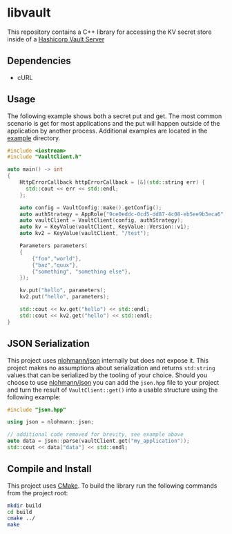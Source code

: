 # libvault

This repository contains a C++ library for accessing the KV secret store inside of a [Hashicorp Vault Server](https://www.vaultproject.io/)

## Dependencies

* cURL

## Usage

The following example shows both a secret put and get. The most common scenario is get for most applications and the put will happen outside of the application by another process. Additional examples are located in the [example](example) directory.

```cpp
#include <iostream>
#include "VaultClient.h"

auto main() -> int
{
    HttpErrorCallback httpErrorCallback = [&](std::string err) {
      std::cout << err << std::endl;
    };

    auto config = VaultConfig::make().getConfig();
    auto authStrategy = AppRole{"9ce0eddc-0cd5-dd87-4c08-eb5ee9b3eca6", "043f002e-de24-6cd0-a37c-d44601400fb1"};
    auto vaultClient = VaultClient(config, authStrategy);
    auto kv = KeyValue(vaultClient, KeyValue::Version::v1);
    auto kv2 = KeyValue(vaultClient, "/test");

    Parameters parameters(
    {
        {"foo","world"},
        {"baz","quux"},
        {"something", "something else"},
    });

    kv.put("hello", parameters);
    kv2.put("hello", parameters);

    std::cout << kv.get("hello") << std::endl;
    std::cout << kv2.get("hello") << std::endl;
}
```

## JSON Serialization

This project uses [nlohmann/json](https://github.com/nlohmann/json) internally but does not expose it. This project makes no assumptions about serialization and returns `std:string` values that can be serialized by the tooling of your choice. Should you choose to use [nlohmann/json](https://github.com/nlohmann/json) you can add the `json.hpp` file to your project and turn the result of  `VaultClient::get()` into a usable structure using the following example:

```cpp
#include "json.hpp"

using json = nlohmann::json;

// additional code removed for brevity, see example above
auto data = json::parse(vaultClient.get("my_application"));
std::cout << data["data"] << std::endl;
```

## Compile and Install

This project uses [CMake](https://cmake.org/). To build the library run the following commands from the project root:

```sh
mkdir build
cd build
cmake ../
make
```
